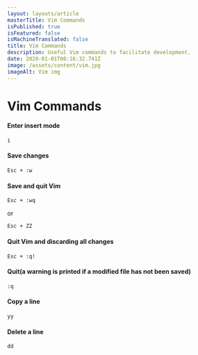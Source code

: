 ```yaml
---
layout: layouts/article
masterTitle: Vim Commands
isPublished: true
isFeatured: false
isMachineTranslated: false
title: Vim Commands
description: Useful Vim commands to facilitate development.
date: 2020-01-01T06:16:32.741Z
image: /assets/content/vim.jpg
imageAlt: Vim img
---
```


# Vim Commands

#### Enter insert mode

```
i
```

#### Save changes

```
Esc + :w
```

#### Save and quit Vim

```
Esc + :wq
```

or

```
Esc + ZZ
```

#### Quit Vim and discarding all changes

```
Esc + :q!
```

#### Quit(a warning is printed if a modified file has not been saved)

```
:q
```

#### Copy a line

```
yy
```

#### Delete a line

```
dd
```
